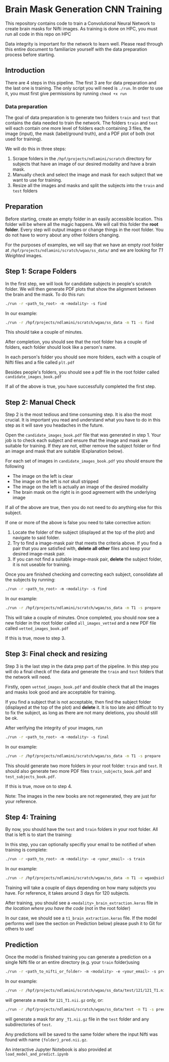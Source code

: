 # Brain Mask Generation CNN Training

This repository contains code to train a Convolutional Neural Network to create brain masks for Nifti images. As training is done on HPC, you must run all code in this repo on HPC

Data integrity is important for the network to learn well. Please read through this entire document to familiarize yourself with the data preparation process before starting.

## Introduction

There are 4 steps in this pipeline. The first 3 are for data preparation and the last one is training. The only script you will need is `./run`. In order to use it, you must first give permissions by running `chmod +x run`

### Data preparation

The goal of data preparation is to generate two folders `train` and `test` that contains the data needed to train the network. The folders `train` and `test` will each contain one more level of folders each containing 3 files, the image (input), the mask (label/ground truth), and a PDF plot of both (not used for training).

We will do this in three steps:

1. Scrape folders in the `/hpf/projects/ndlamini/scratch` directory for subjects that have an image of our desired modality and have a brain mask.
2. Manually check and select the image and mask for each subject that we want to use for training.
3. Resize all the images and masks and split the subjects into the `train` and `test` folders

## Preparation

Before starting, create an empty folder in an easily accessible location. This folder will be where all the magic happens. We will call this folder the **root folder**. Every step will output images or change things in the root folder. You do not have to worry about any other folders changing.

For the purposes of examples, we will say that we have an empty root folder at `/hpf/projects/ndlamini/scratch/wgao/ss_data/` and we are looking for *T1 Weighted* images.

## Step 1: Scrape Folders

In the first step, we will look for candidate subjects in people's scratch folder. We will then generate PDF plots that show the alignment between the brain and the mask. To do this run:

```bash
./run -r <path_to_root> -m <modality> -s find
```

In our example:

```bash
./run -r /hpf/projects/ndlamini/scratch/wgao/ss_data -m T1 -s find
```

This should take a couple of minutes.

After completion, you should see that the root folder has a couple of folders, each folder should look like a person's name.

In each person's folder you should see more folders, each with a couple of Nifti files and a file called `plt.pdf`

Besides people's folders, you should see a pdf file in the root folder called `candidate_images_book.pdf`

If all of the above is true, you have successfully completed the first step.

## Step 2: Manual Check

Step 2 is the most tedious and time consuming step. It is also the most crucial. It is important you read and understand what you have to do in this step as it will save you headaches in the future.

Open the `candidate_images_book.pdf` file that was generated in step 1. Your job is to check each subject and ensure that the image and mask are suitable for training. If they are not, either remove the subject folder or find an image and mask that are suitable (Explanation below).

For each set of images in `candidate_images_book.pdf` you should ensure the following

* The image on the left is clear
* The image on the left is *not* skull stripped
* The image on the left is actually an image of the desired modality
* The brain mask on the right is in good agreement with the underlying image

If all of the above are true, then you do not need to do anything else for this subject.

If one or more of the above is false you need to take corrective action:

1. Locate the folder of the subject (displayed at the top of the plot) and navigate to said folder.
2. Try to find a image-mask pair that meets the criteria above. If you find a pair that you are satisfied with, **delete all other** files and keep your desired image-mask pair.
3. If you can not find a suitable image-mask pair, **delete** the subject folder, it is not useable for training.

Once you are finished checking and correcting each subject, consolidate all the subjects by running:

```bash
./run -r <path_to_root> -m <modality> -s find
```

In our example:

```bash
./run -r /hpf/projects/ndlamini/scratch/wgao/ss_data -m T1 -s prepare
```

This will take a couple of minutes. Once completed, you should now see a new folder in the root folder called `all_images_vetted` and a new PDF file called `vetted_images_book.pdf`

If this is true, move to step 3.

## Step 3: Final check and resizing

Step 3 is the last step in the data prep part of the pipeline. In this step you will do a final check of the data and generate the `train` and `test` folders that the network will need.

Firstly, open `vetted_images_book.pdf` and double check that all the images and masks look good and are acceptable for training.

If you find a subject that is not acceptable, then find the subject folder (displayed at the top of the plot) and **delete** it. It is too late and difficult to try to fix the subject, as long as there are not many deletions, you should still be ok.

After verifying the integrity of your images, run

```bash
./run -r <path_to_root> -m <modality> -s final
```

In our example:

```bash
./run -r /hpf/projects/ndlamini/scratch/wgao/ss_data -m T1 -s prepare
```

This should generate two more folders in your root folder: `train` and `test`. It should also generate two more PDF files `train_subjects_book.pdf` and `test_subjects_book.pdf`.

If this is true, move on to step 4.

Note: The images in the new books are not regenerated, they are just for your reference.

## Step 4: Training

By now, you should have the `test` and `train` folders in your root folder. All that is left is to start the training:

In this step, you can optionally specifiy your email to be notified of when training is complete:

```bash
./run -r <path_to_root> -m <modality> -e <your_email> -s train
```

In our example:

```bash
./run -r /hpf/projects/ndlamini/scratch/wgao/ss_data -m T1 -e wgao@sickkids.ca -s train
```

Training will take a couple of days depending on how many subjects you have. For reference, it takes around 3 days for 120 subjects.

After training, you should see a `<modality>_brain_extraction.keras` file in *the location where you have the code* (not in the root folder)

In our case, we should see a `t1_brain_extraction.keras` file. If the model performs well (see the section on Prediction below) please push it to Git for others to use!

## Prediction

Once the model is finished training you can generate a prediction on a single Nifti file or an entire directory (e.g. your `train` folder)using

```bash
./run -r <path_to_nifti_or_folder> -m <modality> -e <your_email> -s predict
```

In our example:

```bash
./run -r /hpf/projects/ndlamini/scratch/wgao/ss_data/test/121/121_T1.nii.gz -m T1 -s predict
```

will generate a mask for `121_T1.nii.gz` only, or:

```bash
./run -r /hpf/projects/ndlamini/scratch/wgao/ss_data/test -m T1 -s predict
```

will generate a mask for any `_T1.nii.gz` file in the `test` folder and any subdirectories of `test`.

Any predictions will be saved to the same folder where the input Nifti was found with name `{folder}_pred.nii.gz`.

An interactive Jupyter Notebook is also provided at `load_model_and_predict.ipynb`
